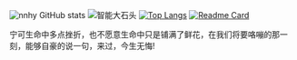 ![nnhy GitHub stats](https://github-readme-stats.vercel.app/api?username=nnhy&locale=cn&show_icons=1&include_all_commits=1&theme=buefy)
![智能大石头](https://www.newlifex.com/stone.jpg)
[![Top Langs](https://github-readme-stats.vercel.app/api/top-langs/?username=nnhy&locale=cn&layout=compact&hide=xs&theme=buefy)](https://github.com/nnhy)
[![Readme Card](https://github-readme-stats.vercel.app/api/pin/?username=nnhy&repo=BigData&theme=buefy)](https://github.com/NewLifeX)

宁可生命中多点挫折，也不愿意生命中只是铺满了鲜花，在我们将要咯嘣的那一刻，能够自豪的说一句，来过，今生无悔!  